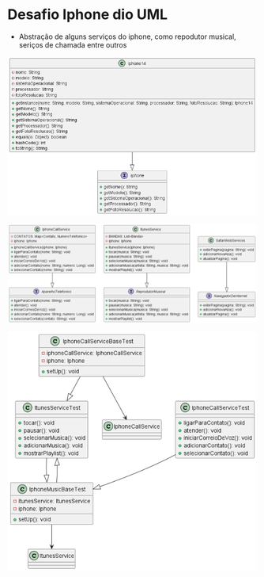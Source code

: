 # Desafio Iphone dio UML

- Abstração de alguns serviços do iphone, como repodutor musical, seriços de chamada entre outros


![img.png](img.png)



![img_1.png](img_1.png)


![img_2.png](img_2.png)